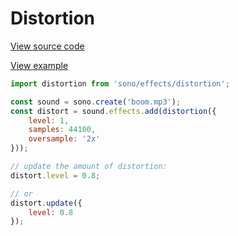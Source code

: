 # Distortion

[View source code](../../src/effects/distortion.js)

[View example](http://stinkstudios.github.io/sono/examples/distortion.html)

```javascript
import distortion from 'sono/effects/distortion';

const sound = sono.create('boom.mp3');
const distort = sound.effects.add(distortion({
    level: 1,
    samples: 44100,
    oversample: '2x'
}));

// update the amount of distortion:
distort.level = 0.8;

// or
distort.update({
    level: 0.8
});
```
